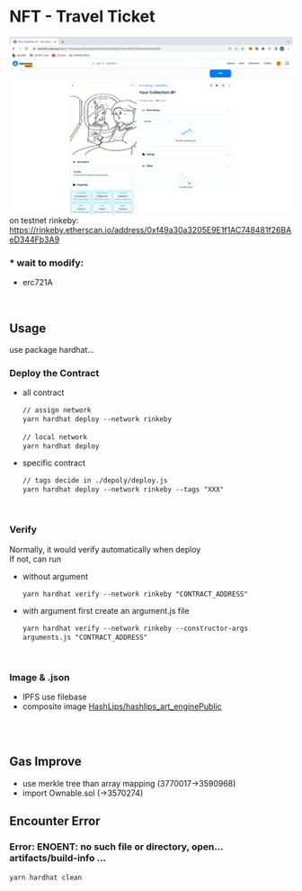 # NFT - Travel Ticket

![Screenshot](screenshot.png)
on testnet rinkeby: https://rinkeby.etherscan.io/address/0xf49a30a3205E9E1f1AC748481f26BAeD344Fb3A9

### \* wait to modify:

-   erc721A

<br>

## Usage

use package hardhat...

### Deploy the Contract

-   all contract

    ```
    // assign network
    yarn hardhat deploy --network rinkeby

    // local network
    yarn hardhat deploy
    ```

-   specific contract

    ```
    // tags decide in ./depoly/deploy.js
    yarn hardhat deploy --network rinkeby --tags "XXX"
    ```

<br>

### Verify

Normally, it would verify automatically when deploy<br>
If not, can run

-   without argument

    ```
    yarn hardhat verify --network rinkeby "CONTRACT_ADDRESS"
    ```

-   with argument
    first create an argument.js file

    ```
    yarn hardhat verify --network rinkeby --constructor-args arguments.js "CONTRACT_ADDRESS"
    ```

<br>

### Image & .json

-   IPFS
    use filebase
-   composite image
    [HashLips/hashlips_art_enginePublic
    ](https://github.com/HashLips/hashlips_art_engine)

<br><br>

## Gas Improve

-   use merkle tree than array mapping (3770017->3590968)
-   import Ownable.sol (->3570274)

## Encounter Error

### Error: ENOENT: no such file or directory, open... artifacts/build-info ...

```
yarn hardhat clean
```

<br>
